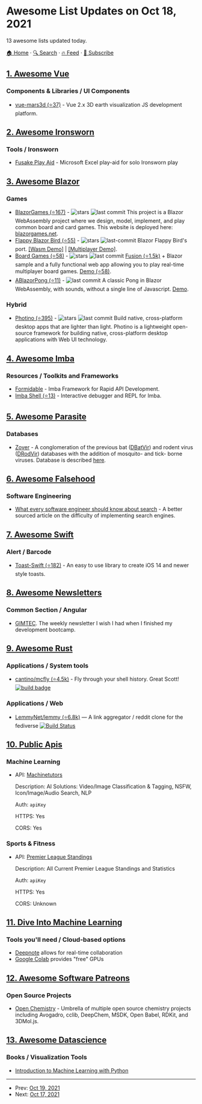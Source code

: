 # Awesome List Updates on Oct 18, 2021

13 awesome lists updated today.

[🏠 Home](/README.md) · [🔍 Search](https://test.trackawesomelist.com/search/) · [🔥 Feed](https://test.trackawesomelist.com/feed.xml) · [📮 Subscribe](https://trackawesomelist.us17.list-manage.com/subscribe?u=d2f0117aa829c83a63ec63c2f&id=36a103854c)



## [1. Awesome Vue](/content/vuejs/awesome-vue/README.md)

### Components & Libraries / UI Components

*   [vue-mars3d (⭐37)](https://github.com/marsgis/mars3d-vue-template) - Vue 2.x 3D earth visualization JS development platform.

## [2. Awesome Ironsworn](/content/Billiam/awesome-ironsworn/README.md)

### Tools / Ironsworn

*   [Fusake Play Aid](https://docs.google.com/document/d/191sfXfcrxars0CXgLNN54eCoQRsuPmyd5Qe-IS5Vlhg/view) - Microsoft Excel play-aid for solo Ironsworn play

## [3. Awesome Blazor](/content/AdrienTorris/awesome-blazor/README.md)

### Games

*   [BlazorGames (⭐167)](https://github.com/exceptionnotfound/BlazorGames) - ![stars](https://img.shields.io/github/stars/exceptionnotfound/BlazorGames?style=flat-square\&cacheSeconds=604800) ![last commit](https://img.shields.io/github/last-commit/exceptionnotfound/BlazorGames?style=flat-square\&cacheSeconds=86400) This project is a Blazor WebAssembly project where we design, model, implement, and play common board and card games. This website is deployed here: [blazorgames.net](https://blazorgames.net/).
*   [Flappy Blazor Bird (⭐55)](https://github.com/ctrl-alt-d/FlappyBlazorBird) - ![stars](https://img.shields.io/github/stars/ctrl-alt-d/FlappyBlazorBird?style=flat-square\&cacheSeconds=604800) ![last-commit](https://img.shields.io/github/last-commit/ctrl-alt-d/FlappyBlazorBird?style=flat-square\&cacheSeconds=86400) Blazor Flappy Bird's port. [\[Wasm Demo\]](https://flappyblazorbird.ctrl-alt-d.net) | [\[Multiplayer Demo\]](http://flappymmo.ctrl-alt-d.net/).
*   [Board Games (⭐58)](https://github.com/alexyakunin/BoardGames) - ![stars](https://img.shields.io/github/stars/alexyakunin/BoardGames?style=flat-square\&cacheSeconds=604800) ![last commit](https://img.shields.io/github/last-commit/alexyakunin/BoardGames?style=flat-square\&cacheSeconds=86400) [Fusion (⭐1.5k)](https://github.com/servicetitan/Stl.Fusion) + Blazor sample and a fully functional web app allowing you to play real-time multiplayer board games. [Demo (⭐58)](https://github.com/alexyakunin/BoardGames).
*   [ABlazorPong (⭐11)](https://github.com/marcodiniz/ABlazorPong) - ![last commit](https://img.shields.io/github/last-commit/marcodiniz/ABlazorPong?style=flat-square\&cacheSeconds=86400) A classic Pong in Blazor WebAssembly, with sounds, without a single line of Javascript.  [Demo](https://marcodiniz.github.io/ABlazorPong/).

### Hybrid

*   [Photino (⭐395)](https://github.com/tryphotino/photino.NET) - ![stars](https://img.shields.io/github/stars/tryphotino/photino.NET?style=flat-square\&cacheSeconds=604800\&logo=microsoft) ![last commit](https://img.shields.io/github/last-commit/tryphotino/photino.NET?style=flat-square\&cacheSeconds=86400) Build native, cross-platform desktop apps that are lighter than light. Photino is a lightweight open-source framework for building native, cross-platform desktop applications with Web UI technology.

## [4. Awesome Imba](/content/koolamusic/awesome-imba/README.md)

### Resources / Toolkits and Frameworks

*   [Formidable](https://www.formidablejs.org/) - Imba Framework for Rapid API Development.
*   [Imba Shell (⭐13)](https://github.com/donaldp/imba-shell) - Interactive debugger and REPL for Imba.

## [5. Awesome Parasite](/content/ecohealthalliance/awesome-parasite/README.md)

### Databases

*   [Zover](http://www.mgc.ac.cn/cgi-bin/ZOVER/main.cgi) - A conglomeration of the previous bat ([DBatVir](https://github.com/ecohealthalliance/awesome-parasite/blob/master/README.md/www.mgc.ac.cn/DBatVir)) and rodent virus ([DRodVir](http://www.mgc.ac.cn/DRodVir/)) databases with the addition of mosquito- and tick- borne viruses. Database is described [here](https://academic.oup.com/nar/advance-article/doi/10.1093/nar/gkab862/6389491?login=true).

## [6. Awesome Falsehood](/content/kdeldycke/awesome-falsehood/README.md)

### Software Engineering

*   [What every software engineer should know about search](https://scribe.rip/p/what-every-software-engineer-should-know-about-search-27d1df99f80d) - A better sourced article on the difficulty of implementing search engines.

## [7. Awesome Swift](/content/matteocrippa/awesome-swift/README.md)

### Alert / Barcode

*   [Toast-Swift (⭐182)](https://github.com/BastiaanJansen/Toast-Swift) - An easy to use library to create iOS 14 and newer style toasts.

## [8. Awesome Newsletters](/content/zudochkin/awesome-newsletters/README.md)

### Common Section / Angular

*   [GIMTEC](https://www.gimtec.io/). The weekly newsletter I wish I had when I finished my development bootcamp.

## [9. Awesome Rust](/content/rust-unofficial/awesome-rust/README.md)

### Applications / System tools

*   [cantino/mcfly (⭐4.5k)](https://github.com/cantino/mcfly) - Fly through your shell history. Great Scott! [![build badge](https://api.travis-ci.org/cantino/mcfly.svg?branch=master)](https://travis-ci.org/cantino/mcfly)

### Applications / Web

*   [LemmyNet/lemmy (⭐6.8k)](https://github.com/LemmyNet/lemmy) — A link aggregator / reddit clone for the fediverse [![Build Status](https://cloud.drone.io/api/badges/LemmyNet/lemmy/status.svg)](https://cloud.drone.io/LemmyNet/lemmy)

## [10. Public Apis](/content/public-apis/public-apis/README.md)

### Machine Learning

- API: [Machinetutors](https://www.machinetutors.com/portfolio/MT_api.html)

  Description: AI Solutions: Video/Image Classification & Tagging, NSFW, Icon/Image/Audio Search, NLP

  Auth: `apiKey`

  HTTPS: Yes

  CORS: Yes



### Sports & Fitness

- API: [Premier League Standings ](https://rapidapi.com/heisenbug/api/premier-league-live-scores/)

  Description: All Current Premier League Standings and Statistics

  Auth: `apiKey`

  HTTPS: Yes

  CORS: Unknown



## [11. Dive Into Machine Learning](/content/dive-into-machine-learning/dive-into-machine-learning/README.md)

### Tools you'll need / Cloud-based options

*   [Deepnote](https://deepnote.com/) allows for real-time collaboration
*   [Google Colab](https://colab.research.google.com/) provides "free" GPUs

## [12. Awesome Software Patreons](/content/uraimo/awesome-software-patreons/README.md)

### Open Source Projects

*   [Open Chemistry](https://opencollective.com/open-chemistry) - Umbrella of multiple open source chemistry projects including Avogadro, cclib, DeepChem, MSDK, Open Babel, RDKit, and 3DMol.js.

## [13. Awesome Datascience](/content/academic/awesome-datascience/README.md)

### Books / Visualization Tools

*   [Introduction to Machine Learning with Python](https://www.oreilly.com/library/view/introduction-to-machine/9781449369880/)

---

- Prev: [Oct 19, 2021](/content/2021/10/19/README.md)
- Next: [Oct 17, 2021](/content/2021/10/17/README.md)
